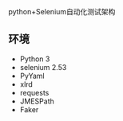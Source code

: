 python+Selenium自动化测试架构
## 环境

- Python 3
- selenium 2.53
- PyYaml
- xlrd
- requests
- JMESPath
- Faker
